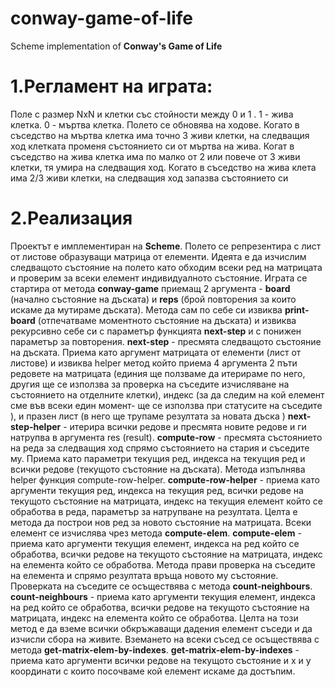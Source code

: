# conway-game-of-life
Scheme implementation of **Conway's Game of Life**

# 1.Регламент на играта: 
Поле с размер NxN и клетки със стойности между 0 и 1 .
1 - жива клетка.
0 - мъртва клетка.
Полето се обновява на ходове.
Когато в съседство на мъртва клетка има точно 3 живи клетки, на следващия ход клетката променя състоянието си от мъртва на жива.
Когат в съседство на жива клетка има по малко от 2 или повече от 3 живи клетки, тя умира на следващия ход.
Когато в съседство на жива клета има 2/3 живи клетки, на следващия ход запазва състоянието си 
# 2.Реализация
Проектът е имплементиран на **Scheme**.
Полето се репрезентира с лист от листове образуващи матрица от елементи. Идеята е да изчислим следващото състояние на полето като обходим всеки ред на матрицата и проверим за всеки елемент индивидуалното състояние. Играта се стартира от метода  **conway-game** приемащ 2 аргумента - **board** (начално състояние на дъската) и **reps** (брой повторения за които искаме да мутираме дъската). Метода сам по себе си извиква **print-board** (отпечатваме моментното състояние на дъската) и извиква рекурсивно себе си с параметър функцията **next-step** и с понижен параметър за повторения. 
**next-step** - пресмята следващото състояние на дъската. Приема като аргумент матрицата от елементи (лист от листове) и извиква helper метод който приема 4 аргумента 2 пъти редовете на матрицата (единия ще ползваме да итерираме по него, другия ще се използва за проверка на съседите изчисляване на състоянието на отделните клетки), индекс (за да следим на кой елемент сме във всеки един момент- ще се използва при статусите на съседите ), и празен лист (в него ще трупаме резултата за новата дъска ) 
**next-step-helper** - итерира всички редове и пресмята новите редове и ги натрупва в аргумента res (result).
**compute-row** - пресмята състоянието на реда за следващия ход спрямо състоянието на стария и съседите му. Приема като параметри текущия ред, индекса на текущия ред и всички редове (текущото състояние на дъската). Метода изпълнява helper функция compute-row-helper.
**compute-row-helper** - приема като аргументи текущия ред, индекса на текущия ред, всички редове на текущото състояние на матрицата, индекс на текущия елемент който се обработва в реда, параметър за натрупване на резултата. Целта е метода да построи нов ред за новото състояние на матрицата. Всеки елемент се изчислява чрез метода **compute-elem**.
**compute-elem** - приема като аргументи текущия елемент, индекса на ред който се обработва, всички редове на текущото състояние на матрицата, индекс на елемента който се обработва. Метода прави проверка на съседите на елемента и спрямо резултата връща новото му състояние. Проверката на съседите се осъществява с метода **count-neighbours**.
**count-neighbours** - приема като аргументи текущия елемент, индекса на ред който се обработва, всички редове на текущото състояние на матрицата, индекс на елемента който се обработва. Целта на този метод е да вземе всички обкръжаващи дадения елемент съседи и да изчисли сбора на живите. Вземането на всеки съсед се осъществява с метода **get-matrix-elem-by-indexes**.
**get-matrix-elem-by-indexes** - приема като аргументи всички редове на текущото състояние и x и y координати с които посочваме кой елемент искаме да достъпим.
